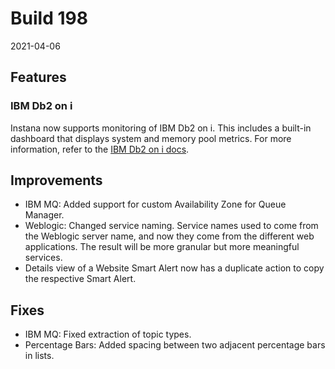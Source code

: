 # Build 198

2021-04-06

## Features

### IBM Db2 on i

Instana now supports monitoring of IBM Db2 on i. This includes a built-in dashboard that displays system and memory pool metrics. For more information, refer to the [IBM Db2 on i docs](https://www.instana.com/docs/ecosystem/ibmidb2/).

## Improvements

- IBM MQ: Added support for custom Availability Zone for Queue Manager.
- Weblogic: Changed service naming. Service names used to come from the Weblogic server name, and now they come from the different web applications. The result will be more granular but more meaningful services.
- Details view of a Website Smart Alert now has a duplicate action to copy the respective Smart Alert.

## Fixes

- IBM MQ: Fixed extraction of topic types.
- Percentage Bars: Added spacing between two adjacent percentage bars in lists.
